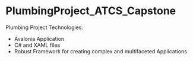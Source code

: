 # PlumbingProject_ATCS_Capstone
Plumbing Project Technologies:
- Avalonia Application
- C# and XAML files
- Robust Framework for creating complex and multifaceted Applications